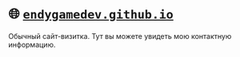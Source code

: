 # 🌐 [`endygamedev.github.io`](https://endygamedev.github.io)
Обычный сайт-визитка.
Тут вы можете увидеть мою контактную информацию.
